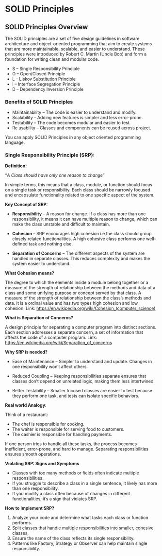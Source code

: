 # SOLID Principles

## SOLID Principles Overview

The SOLID principles are a set of five design guidelines in software architecture and object-oriented programming that aim to create systems that are more maintainable, scalable, and easier to understand. These principles were introduced by Robert C. Martin (Uncle Bob) and form a foundation for writing clean and modular code.

* S – Single Responsibility Principle
* O – Open/Closed Principle
* L – Liskov Substitution Principle
* I – Interface Segregation Principle
* D – Dependency Inversion Principle

### Benefits of SOLID Principles

* Maintainability – The code is easier to understand and modify.
* Scalability – Adding new features is simpler and less error-prone.
* Testability – The code becomes modular and easier to test.
* Re usability – Classes and components can be reused across project.

You can apply SOLID Principles in any object oriented programming language.

### Single Responsibility Principle (SRP):
**Definition:**

“*A Class should have only one reason to change*”

In simple terms, this means that a class, module, or function should focus on a single task or responsibility. Each class should be narrowly focused and encapsulate functionality related to one specific aspect of the system.

**Key Concept of SRP:**

* **Responsibility** – A reason for change. If a class has more than one responsibility, it means it can have multiple reason to change, which can make the class unstable and difficult to maintain.

* **Cohesion** – SRP encourages high cohesion i.e the class should group closely related functionalities. A high cohesive class performs one well-defined task and nothing else.

* **Separation of Concerns** – The different aspects of the system are handled in separate classes. This reduces complexity and makes the system easier to understand.

**What Cohesion means?**

The degree to which the elements inside a module belong together or a measure of the strength of relationship between the methods and data of a class and some unifying purpose or concept served by that class. A measure of the strength of relationship between the class’s methods and data. It is a ordinal value and has two types high cohesion and low cohesion.
Link: https://en.wikipedia.org/wiki/Cohesion_(computer_science)

**What is Separation of Concerns?**

A design principle for separating a computer program into distinct sections. Each section addresses a separate concern, a set of information that affects the code of a computer program.
Link: https://en.wikipedia.org/wiki/Separation_of_concerns

**Why SRP is needed?**

* Ease of Maintenance – Simpler to understand and update. Changes in one responsibility won’t affect others.

* Reduced Coupling – Keeping responsibilities separate ensures that classes don’t depend on unrelated logic, making them less intertwined.

* Better Testability – Smaller focused classes are easier to test because they perform one task, and tests can isolate specific behaviors.

**Real world Analogy:**

Think of a restaurant:

* The chef is responsible for cooking.
* The waiter is responsible for serving food to customers.
* The cashier is responsible for handling payments.

If one person tries to handle all these tasks, the process becomes inefficient, error-prone, and hard to manage. Separating responsibilities ensures smooth operations.

**Violating SRP: Signs and Symptoms**

* Classes with too many methods or fields often indicate multiple responsibilities.
* If you struggle to describe a class in a single sentence, it likely has more than one responsibility.
* If you modify a class often because of changes in different functionalities, it’s a sign that violates SRP.


**How to Implement SRP?**

1. Analyze your code and determine what tasks each class or function performs.
2. Split classes that handle multiple responsibilities into smaller, cohesive classes,
3. Ensure the name of the class reflects its single responsibility.
4. Patterns like Factory, Strategy or Observer can help maintain single responsibility.
